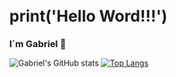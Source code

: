 # print('Hello Word!!!')

### I´m Gabriel 👋

![Gabriel's GitHub stats](https://github-readme-stats.vercel.app/api?username=gabrielgcarvalho&show_icons=true&theme=radical)   [![Top Langs](https://github-readme-stats.vercel.app/api/top-langs/?username=gabrielgcarvalho&layout=compact?theme=radical)](https://github.com/gabrielgcarvalho/github-readme-stats)
